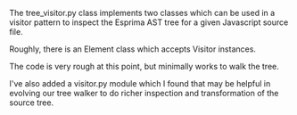 The tree_visitor.py class implements two classes which can be used in
a visitor pattern to inspect the Esprima AST tree for a given
Javascript source file.

Roughly, there is an Element class which accepts Visitor instances.

The code is very rough at this point, but minimally works to walk the
tree.

I've also added a visitor.py module which I found that may be helpful
in evolving our tree walker to do richer inspection and transformation
of the source tree.
